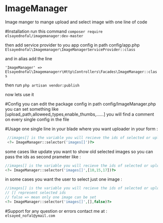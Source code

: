 # ImageManager
Image manger to mange upload and select image with one line of code

#Installation
run this command ` composer require elsayednofal/imagemanager:dev-master `

  then 
add service provider to you app config in path config/app.php
` Elsayednofal\Imagemanager\ImageManagerServiceProvider::class ` 

and in alias add the line 

` 'ImageManager' => Elsayednofal\Imagemanagerr\Http\Controllers\Facades\ImageManager::class `

 then run
 ` php artisan vendor:publish ` 
 
 now lets use it 
 
#Config
you can  edit the package config in path config/ImageManager.php
you can set something like [upload_path,alloweed_types,enable_thumbs,......]
you will find a comment on every single config in the file
 
#Usage
one single line in your blade where you want uploader in your form :
```php  
 //images[] is the variable you will recieve the ids of selected or uploaded images in 
 <?= ImageManager::selector('images[]')?>
 ``` 
 
some cases like update you want to show old selected images so you can pass the ids as second prameter like :
 ```php  
 //images[] is the variable you will recieve the ids of selected or uploaded images in 
 <?= ImageManager::selector('images[]',[10,15,17])?>
 ``` 
in some cases you want the user to select just one image :
  ```php  
 //images[] is the variable you will recieve the ids of selected or uploaded images in 
 // [] represent selected ids
 // false => mean only one image can be set
 <?= ImageManager::selector('images[]',[],false)?>
 ```
 
#Support
 for any question or errors contact me at : `elsayed_nofal@ymail.com`
 
